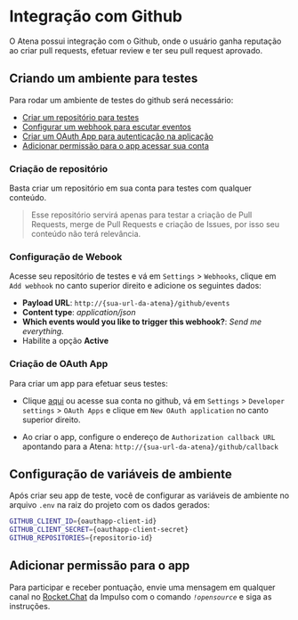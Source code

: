 # Integração com Github

O Atena possui integração com o Github, onde o usuário ganha reputação ao criar pull requests, efetuar review e ter seu pull request aprovado.

## Criando um ambiente para testes

Para rodar um ambiente de testes do github será necessário:

- [Criar um repositório para testes](#criacao-de-repositorio)
- [Configurar um webhook para escutar eventos](#configuracao-de-webhook)
- [Criar um OAuth App para autenticação na aplicação](#criacao-de-oauth-app)
- [Adicionar permissão para o app acessar sua conta](#adicionar-permissao-para-o-app)

### Criação de repositório

Basta criar um repositório em sua conta para testes com qualquer conteúdo.

> Esse repositório servirá apenas para testar a criação de Pull Requests, merge de Pull Requests e criação de Issues, por isso seu conteúdo não terá relevância.

### Configuração de Webook

Acesse seu repositório de testes e vá em `Settings` > `Webhooks`, clique em `Add webhook` no canto superior direito e adicione os seguintes dados:

- **Payload URL**: `http://{sua-url-da-atena}/github/events`
- **Content type**: *application/json*
- **Which events would you like to trigger this webhook?**: *Send me everything.*
- Habilite a opção **Active**

### Criação de OAuth App

Para criar um app para efetuar seus testes:

- Clique [aqui](https://github.com/settings/applications/new) ou acesse sua conta no github, vá em `Settings` > `Developer settings` > `OAuth Apps` e clique em `New OAuth application` no canto superior direito.

- Ao criar o app, configure o endereço de `Authorization callback URL` apontando para a Atena: `http://{sua-url-da-atena}/github/callback`

## Configuração de variáveis de ambiente

Após criar seu app de teste, você de configurar as variáveis de ambiente no arquivo `.env` na raiz do projeto com os dados gerados:

```sh
GITHUB_CLIENT_ID={oauthapp-client-id}
GITHUB_CLIENT_SECRET={oauthapp-client-secret}
GITHUB_REPOSITORIES={repositorio-id}
```

## Adicionar permissão para o app

Para participar e receber pontuação, envie uma mensagem em qualquer canal no [Rocket.Chat](staging.chat.impulso.network) da Impulso com o comando *`!opensource`* e siga as instruções.

